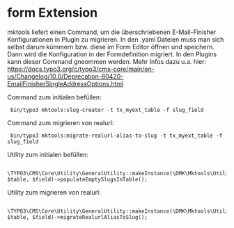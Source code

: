 form Extension
==============

mktools liefert einen Command, um die überschriebenen E-Mail-Finisher Konfigurationen in Plugin zu migrieren.
In den .yaml Dateien muss man sich selbst darum kümmern bzw. diese im Form Editor öffnen und speichern.
Dann wird die Konfiguration in der Formdefinition migriert. In den Plugins kann dieser Command gneommen werden.
Mehr Infos dazu u.a. hier: https://docs.typo3.org/c/typo3/cms-core/main/en-us/Changelog/10.0/Deprecation-80420-EmailFinisherSingleAddressOptions.html

Command zum initialen befüllen:

~~~~ {.sourceCode .sh
 bin/typo3 mktools:slug-creator -t tx_myext_table -f slug_field
~~~~

Command zum migrieren von realurl:

~~~~ {.sourceCode .sh
 bin/typo3 mktools:migrate-realurl-alias-to-slug -t tx_myext_table -f slug_field
~~~~

Utility zum initialen befüllen:
~~~~ {.sourceCode .php
 \TYPO3\CMS\Core\Utility\GeneralUtility::makeInstance(\DMK\Mktools\Utility\SlugUtility::class, $table, $field)->populateEmptySlugsInTable();
~~~~

Utility zum migrieren von realurl:
~~~~ {.sourceCode .php
 \TYPO3\CMS\Core\Utility\GeneralUtility::makeInstance(\DMK\Mktools\Utility\SlugUtility::class, $table, $field)->migrateRealurlAliasToSlug();
~~~~
